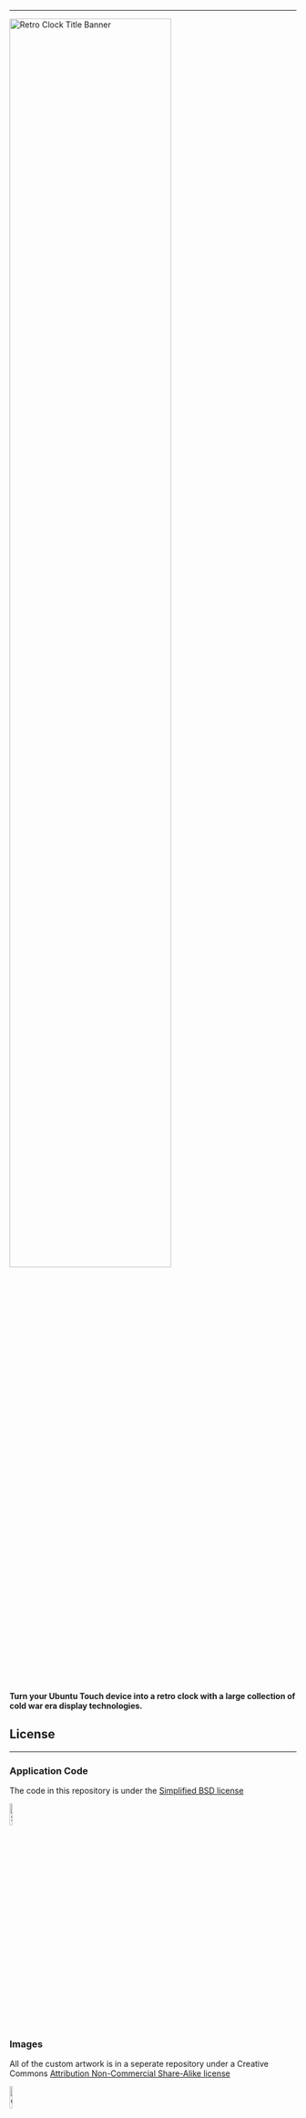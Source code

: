 -----------------------
<img src=".art/banners/RetroClock_Banner.png" title="Retro Clock Title Banner" width="75%"/>

**Turn your Ubuntu Touch device into a retro clock with a large collection of cold war era display technologies.**

## License
----------

### Application Code
The code in this repository is under the [Simplified BSD license](https://opensource.org/licenses/BSD-2-Clause)

<img src=".art/simplifiedBSD.png" title="Simplified BSD-2-Clause License" width="10%"/>

### Images
All of the custom artwork is in a seperate repository under a Creative Commons [Attribution Non-Commercial Share-Alike license](https://creativecommons.org/licenses/by-nc-sa/4.0/)

<img src=".art/ccbyncsa.svg" title="Creative Commons Attribution Non-Commercial Share-Alike License" width="10%"/>

## Credits
----------
The code is based on [Night Clock by Michal Predotka](https://open-store.io/app/nightclock.mivoligo).

All reference photos used to make the displays are used under fair use 
and are highly transformed from the originals. I have spent countless 
hours dissecting the images into individual parts, scaling, tweaking the 
colors and deforming them to produce perfectly aligned configurable images.
Many of the displays are based on a single image as they are rare or 
even one of one. None of the reference pictures are used in their original form.

Reference photos were found on these wonderful collectors sites and forums:

* [SwissNixie](https://www.swissnixie.com)
* [DecadeCounter](http://www.decadecounter.com/vta/)
* [IndustrialAlchemy](https://www.industrialalchemy.org)
* [TubeClockDB](https://www.tubeclockdb.com)
* [TubeTester](http://www.tube-tester.com)
* [Spark-Tube](https://www.spark-tube.com)
* [Jogis-Roehrenbude](http://www.jogis-roehrenbude.de)
* [Nixies.us](https://www.nixies.us)
* [TubeTime](http://tubetime.us)

If you think I have used your reference photos during the creation of my 
work, and I have not included your site, please open an issue and let me 
know, so I can add it. Some reference photos were found on social media 
posts without reference to their origin.

## Notes
--------
* Possible future changes
    * Slot machine and shuffle transitions like used on real nixie clocks.
    * Display date in numerical format using smaller versions of the display chosen.
    * Hue/Saturation wheel or panel instead of Hue and Saturation sliders for custom colors.
    * Make analog clock and date/alarms display side by side in landscape.
    * Backgrounds and overlays to complete the look of real world clocks.
    * Use as lock screen.
    * Use on/as wallpaper.
    * Timer and stopwatch mode.
    * Option to force landscape mode while the phone is in portrait. (Does not look to be possible with a setting, only in the .desktop file)

* It was tested on two devices during development
    * Oneplus 6T ( 64bit )
    * Oneplus One ( 32bit )

* The program could be optimized and cleaned up, but I have very little 
experience with declarative or object-oriented programming, and before this 
program I had never used Qml, QT or Java. I have left all redundant 
code and even added to it. 

* The presets are saved in a C type array and the colors are all saved in 
individual variables with get and set functions, since I did not know how 
to do it in QML and the colors could not be used after being re-saved 
in the C type array.

* The program is much larger than the orginal due to all the png graphics 
included. I have tried to keep it as small as possible by reducing the 
png resolution without sacrificing quality on a phone.

* All of the displays below are based on real world display technology 
from the cold war era, except the colon tubes which are fictional and 
generally do not exist in the real world.

* Most of the L.E.D. displays are from the very early days of L.E.Ds and 
are not the most useful, but none the less interesting.

* The decade counter clocks are for the tube clock lovers among you, not 
because they are good clocks.

## Options
----------
There are 6 fully customizable presets that can have all their parameters 
changed individually, except the time/date formats and fullscreen which 
are global.

* Select Display type
* Adjust Hue of "Tube Clocks"
* Set Background Color (HSV or RGB)
* Set Foreground Color of Text, Analog Clocks and L.E.D. displays (HSV or RGB)
* Custom Preset names
* HSV or RGB color selection
* Show Seconds
    * Blink colons (with show seconds)
* Show Date
* Show Alarms
* ScreenSaver Mode (Moves digital clock every minute)
* Hide Oscilloscope background to show just the face and hands
* Time Format
    * 12hr with leading zero
    * 12hr without leading zero
    * 24hr with leading zero
    * 24hr without leading zero
* Date Format
    * 9 standard formats
* Fullscreen or Windowed

## Displays
------------
* Tube Clocks
    * 10 types of Nixie tubes and Neon panel displays. (Adjustable Hue)
    * 1 type of Electroluminescent segmented cyrillic font display panel. (Adjustable Hue)
    * 3 types of Vacuum Fluorescent segmented displays. (Adjustable Hue)
    * 1 type of Cathode Ray Tube display. (+1 variation) (Adjustable Hue)
    * 1 type of Thyratron segmented display. (Adjustable Hue)
    * 2 types of Decade counters. (+1 variation) (Adjustable Hue)
    
* L.E.D. & Flip Clocks
    * 5 types of segmented and dot matrix L.E.D. displays. (Color matches Text color)
    * 2 colors of Flip clock.

* Analog Clocks
    * 2 types of Vacuum Fluorescent Analog clocks. (Color matches Text color)
    * 5 types of Oscilloscope clock faces. (Color matches Text color)
    * 5 types of clocks. (same faces as oscilloscope) (Color matches Text color)

------------------------

**All pictures show the colors of the actual real life displays.**

 The colors are customizable in the settings menu.

### B7971 15 Segment Nixie Tubes
<img src=".art/banners/b7971.png" title="B7971 clock with leading zero and seconds displayed clock with leading zero and seconds displayed" width="42%"/>

### GN1 Nixie Tubes
<img alt="gn1" src=".art/banners/gn1.png" title="GN1 clock with leading zero and seconds displayed" width="42%"/>

### ZM1010 Nixie Tubes
<img alt="zm1010" src=".art/banners/zm1010.png" title="ZM1010 clock with leading zero and seconds displayed" width="42%"/>

### CD66A Nixie Tubes
<img alt="cd66a" src=".art/banners/cd66a.png" title="CD66A clock with leading zero and seconds displayed" width="42%"/>

### IN23 11 Segment Nixie Tubes
<img alt="in23" src=".art/banners/in23.png" title="IN23 clock with leading zero and seconds displayed" width="42%"/>

### MG17G 7 Segment Neon Tubes
<img alt="mg17g" src=".art/banners/mg17g.png" title="MG17G clock with leading zero and seconds displayed" width="42%"/>

### NEO8000 7 Segment Neon Displays
<img alt="neo8000" src=".art/banners/neo8000.png" title="NEO8000 clock with leading zero and seconds displayed" width="42%"/>

### NEO5000 7 Segment Neon Displays
<img alt="neo5000" src=".art/banners/neo5000.png" title="NEO5000 clock with leading zero and seconds displayed" width="42%"/>

### ZM1350 15 Segment Neon Displays
<img alt="zm1350" src=".art/banners/zm1350.png" title="ZM1350 clock with leading zero and seconds displayed" width="42%"/>

### IEL0VI 8 Segment Electroluminescent Displays
<img alt="iel0vi" src=".art/banners/iel0vi.png" title="IEL0VI clock with leading zero and seconds displayed" width="42%"/>

### Y1938 Prototype 7 Segment Vacuum Fluorescent Tubes
<img alt="y1938p" src=".art/banners/y1938p.png" title="Y1938 clock with leading zero and seconds displayed" width="42%"/>

### DG10B 9 Segment Vacuum Fluorescent Tubes
<img alt="dg10b" src=".art/banners/itrondg10b.png" title="DG10B clock with leading zero and seconds displayed" width="42%"/>

### IV6 7 Segment Vacuum Fluorescent Tubes
<img alt="iv6" src=".art/banners/iv6.png" title="IV6 clock with leading zero and seconds displayed" width="42%"/>

### XM1000 Nimo Cathode Ray Tubes
<img alt="xm1000" src=".art/banners/nimoxm1000a.png" title="XM1000 clock with leading zero and seconds displayed" width="42%"/>

### XM1000 Nimo Cathode Ray Tubes
<img alt="xm1000" src=".art/banners/nimoxm1000b.png" title="XM1000 clock with leading zero and seconds displayed" width="42%"/>

### ITS1A 7 Segment Thyratron Tubes
<img alt="its1a" src=".art/banners/its1a.png" title="ITS1A clock with leading zero and seconds displayed" width="42%"/>

### HP5802-7002 Prototype 5X7 L.E.D. Matrix Displays
<img alt="hp7002" src=".art/banners/hp7002.png" title="HP5802-7002 clock with leading zero and seconds displayed" width="42%"/>

### HP5802-7000 1970 L.E.D. Matrix Displays (5X7 matrix with holes, only 27 pixels)
<img alt="hp7000_70" src=".art/banners/hp7000_70.png" title="HP5802-7000 clock with leading zero and seconds displayed" width="42%"/>

### HP5802-7000 1987 L.E.D. Matrix Displays (5X7 matrix with holes, only 27 pixels)
<img alt="hp7000_87" src=".art/banners/hp7000_87.png" title="HP5802-7000 clock with leading zero and seconds displayed" width="42%"/>

### TIA8447 7(14) Segment L.E.D. Displays
<img alt="tia8447" src=".art/banners/tia8447.png" title="TIA8447 clock with leading zero and seconds displayed" width="42%"/>

### HDSP0960 20 Pixel 7 Segment Style L.E.D. Displays
<img alt="hdsp0960" src=".art/banners/hdsp960x.png" title="HDSP0960 clock with leading zero and seconds displayed" width="42%"/>

### E1T Beam Deflector Decade Counter Tubes
<img alt="e1t" src=".art/banners/e1t.png" title="E1T clock with leading zero and seconds displayed" width="42%"/>

### ZM1050 Pixie Style Decade Counter Tubes
<img alt="pixie" src=".art/banners/pixieb.png" title="Pixie tube clock with leading zero and seconds displayed" width="42%"/>

### Black Flip Clock Faces
<img alt="black flipclock" src=".art/banners/flipblk.png" title="Black Flip Clock with leading zero and seconds displayed" width="42%"/>

### White Flip Clock Faces
<img alt="white flipclock" src=".art/banners/flipwht.png" title="White Flip Clock with leading zero and seconds displayed" width="42%"/>

### FIP60B30T Vacuum Fluorescent Analog Clock
<img alt="fip60" src=".art/banners/fip60.png" title="FIP60B30T clock with seconds displayed" width="42%"/>

### VFD48 Vacuum Fluorescent Analog Clock
<img alt="vfd48" src=".art/banners/vfd48.png" title="VFD48 clock with seconds displayed" width="42%"/>

### Custom Oscilloscope and Floating Analog Clock Faces

#### Type A
<img alt="analog faces A" src=".art/banners/analoga.png" title="Analog Face A clock with seconds displayed" width="42%"/>

#### Type B
<img alt="analog faces B" src=".art/banners/analogb.png" title="Analog Face B clock with seconds displayed" width="42%"/>

#### Type C
<img alt="analog faces C" src=".art/banners/analogc.png" title="Analog Face C clock with seconds displayed" width="42%"/>

#### Type D
<img alt="analog faces D" src=".art/banners/analogd.png" title="Analog Face D clock with seconds displayed" width="42%"/>

#### Type E
<img alt="analog faces E" src=".art/banners/analoge.png" title="Analog Face E clock with seconds displayed" width="42%"/>

### Screenshots
---------------

#### Vertical Orientation without seconds
<img alt="Vertical Nixie Clock without seconds" src=".art/screenshots/nixie4k_0406xx(1).png" title="Vertical orientation nixie tube clock without seconds displayed" width="21%"/>
<img alt="Vertical VFD48 Analog with seconds" src=".art/screenshots/vfd48_161449.png" title="Vertical orientation VFD48 analog clock with seconds displayed" width="21%"/>
<img alt="Vertical ZM1350 Neon panel with seconds" src=".art/screenshots/zm1350_161123.png" title="Vertical orientation ZM1350 Neon panel clock without seconds displayed" width="21%"/>

#### Horizontal Orientation without seconds
<img alt="Horizontal Nixie Clock without seconds" src=".art/screenshots/nixie4k_0406xx.png" title="Horizontal orientation nixie tube clock without seconds displayed" width="42%"/>

#### Horizontal Orientation without leading zero
<img alt="Horizontal Nixie Clock without leading zero" src=".art/screenshots/gn1_x72726.png" title="Horizontal orientation nixie tube clock without leading zero displayed" width="42%"/>

<img alt="Horizontal Flip Clock without leading zero" src=".art/screenshots/flipblk_x72821.png" title="Horizontal orientation flip clock without leading zero displayed" width="42%"/>

#### Horizontal Orientation with leading zero and seconds
<img alt="Horizontal Electroluminescent Clock with leading zero and seconds" src=".art/screenshots/iel0vi_153330.png" title="Horizontal orientation Electroluminescent clock with leading zero and seconds displayed" width="42%"/>

#### Nixie Tube Hue examples
<img alt="Horizontal Nixie tube Clock with leading zero and seconds, Orginal Hue" src=".art/screenshots/zm1010_155433.png" title="Horizontal orientation Nixie tube clock with leading zero and seconds displayed, Orginal Hue" width="42%"/>

<img alt="Horizontal Nixie tube Clock with leading zero and seconds, Purple Hue" src=".art/screenshots/zm1010_155330.png" title="Horizontal orientation Nixie tube clock with leading zero and seconds displayed, Purple Hue" width="42%"/>

<img alt="Horizontal Nixie tube Clock with leading zero and seconds, Green Hue" src=".art/screenshots/zm1010_155357.png" title="Horizontal orientation Nixie tube clock with leading zero and seconds displayed, Green Hue" width="42%"/>

### Building from source
------------------------
Install [Clickable](https://clickable-ut.dev/en/latest/)

Download or clone the Retro-Clock repo

Download the [img](https://github.com/Intrinsically-Sublime/rc-images) 
folder and place it in the root of Retro-Clock along side the qml and po folders.

Open a terminal at the root of Retro-Clock and run ``` clickable ``` or ``` clickable desktop ``` or ``` clickable build ```

----------

Copyright (c) 2-22, [Intrinsically-Sublime](https://github.com/Intrinsically-Sublime)
All rights reserved.
